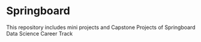 # Springboard
This repository includes mini projects and Capstone Projects of Springboard Data Science Career Track
